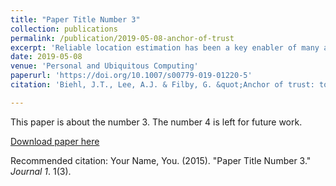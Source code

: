 ```yaml
---
title: "Paper Title Number 3"
collection: publications
permalink: /publication/2019-05-08-anchor-of-trust
excerpt: 'Reliable location estimation has been a key enabler of many applications in the UbiComp space. Much progress has been madeon the development of accurate of indoor location systems, which form the foundation of many interesting applications,particularly in consumer scenarios. However, many location-based applications in enterprise settings also require addressinganother facet of reliability: assurance. Without having strong guarantees of a location estimate’s legitimacy, stakeholders mustexplicitly balance the advantages offered with the risks of falsification. In this space, there are two key threats: replay attacks,where signal and sensor information is collected in one location and replayed in another to falsify a location estimation later intime; and wormhole attacks, where signal and sensor information is forwarded to a remote location by a colluding device tofalsify location estimation in real-time. In this work, we improve upon the state of the art in wormhole-resistant locationestimation techniques. Specifically, we present the Location Anchor, which leverages a combination of technical solutions andsocial contracts to provide high-assurance proofs of device location that are resistant to wormhole attacks. Unlike existing work,the Location Anchor has minimal hardware costs, supports a rich tapestry of applications, and is compatible with commoditysmartphone and tablet platforms. We show that the Location Anchor can extend existing replay-resistant location systems intowormhole-resistant location systems, even in the face of very aggressive attacker assumptions. We describe the protocolsunderlying the Location Anchor, as well as report on the efficacy of a prototype implementation.'
date: 2019-05-08
venue: 'Personal and Ubiquitous Computing'
paperurl: 'https://doi.org/10.1007/s00779-019-01220-5'
citation: 'Biehl, J.T., Lee, A.J. & Filby, G. &quot;Anchor of trust: towards collusion-resistant trusted indoor location for enterprise and industrial use&quot; <i>Pers Ubiquit Comput</i> (2019). https://doi.org/10.1007/s00779-019-01220-5'

---
```

This paper is about the number 3. The number 4 is left for future work.

[Download paper here](http://academicpages.github.io/files/paper3.pdf)

Recommended citation: Your Name, You. (2015). "Paper Title Number 3." <i>Journal 1</i>. 1(3).